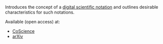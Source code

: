 Introduces the concept of a [digital scientific notation](Digital%20scientific%20notation.md) and outlines desirable characteristics for such notations.

Available (open access) at:
 - [CoScience](https://www.sjscience.org/article?id=527)
 - [arXiv](https://arxiv.org/abs/1605.02960)
